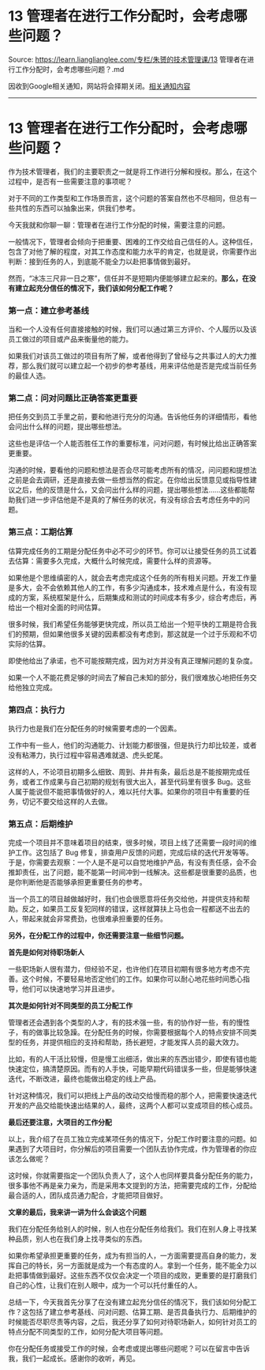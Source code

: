 # 13 管理者在进行工作分配时，会考虑哪些问题？ 

Source: https://learn.lianglianglee.com/专栏/朱赟的技术管理课/13 管理者在进行工作分配时，会考虑哪些问题？.md

因收到Google相关通知，网站将会择期关闭。[相关通知内容](https://lumendatabase.org/notices/44265620)

---

# 13 管理者在进行工作分配时，会考虑哪些问题？

作为技术管理者，我们的主要职责之一就是将工作进行分解和授权。那么，在这个过程中，是否有一些需要注意的事项呢？

对于不同的工作类型和工作场景而言，这个问题的答案自然也不尽相同，但总有一些共性的东西可以抽象出来，供我们参考。

今天我就和你聊一聊：管理者在进行工作分配的时候，需要注意的问题。

一般情况下，管理者会倾向于把重要、困难的工作交给自己信任的人。这种信任，包含了对他了解的程度，对其工作态度和能力水平的肯定，也就是说，你需要作出判断：接到任务的人，到底能不能全力以赴把事情做到最好。

然而，“冰冻三尺非一日之寒”，信任并不是短期内便能够建立起来的。**那么，在没有建立起充分信任的情况下，我们该如何分配工作呢？**

### 第一点：建立参考基线

当和一个人没有任何直接接触的时候，我们可以通过第三方评价、个人履历以及该员工做过的项目或产品来衡量他的能力。

如果我们对该员工做过的项目有所了解，或者他得到了曾经与之共事过人的大力推荐，那么我们就可以建立起一个初步的参考基线，用来评估他是否是完成当前任务的最佳人选。

### 第二点：问对问题比正确答案更重要

把任务交到员工手里之前，要和他进行充分的沟通。告诉他任务的详细情形，看他会问出什么样的问题，提出哪些想法。

这些也是评估一个人能否胜任工作的重要标准，问对问题，有时候比给出正确答案更重要。

沟通的时候，要看他的问题和想法是否会尽可能考虑所有的情况，问问题和提想法之前是会去调研，还是直接去做一些想当然的假定。在你给出反馈意见或指导性建议之后，他的反馈是什么，又会问出什么样的问题，提出哪些想法……这些都能帮助我们进一步评估他是不是真的了解任务的状况，有没有综合去考虑任务中的问题。

### 第三点：工期估算

估算完成任务的工期是分配任务中必不可少的环节。你可以让接受任务的员工试着去估算：需要多久完成，大概什么时候完成，需要什么样的资源等。

如果他是个思维缜密的人，就会去考虑完成这个任务的所有相关问题。开发工作量是多大，会不会依赖其他人的工作，有多少沟通成本，技术难点是什么，有没有现成的方案，系统框架是什么，后期集成和测试的时间成本有多少，综合考虑后，再给出一个相对全面的时间估算。

很多时候，我们希望任务能够更快完成，所以员工给出一个短平快的工期是符合我们的预期，但如果他很多关键的因素都没有考虑到，那这就是一个过于乐观和不切实际的估算。

即使他给出了承诺，也不可能按期完成，因为对方并没有真正理解问题的复杂度。

如果一个人不能花费足够的时间去了解自己未知的部分，我们很难放心地把任务交给他独立完成。

### 第四点：执行力

执行力也是我们在分配任务的时候需要考虑的一个因素。

工作中有一些人，他们的沟通能力、计划能力都很强，但是执行力却比较差，或者没有粘滞力，执行过程中容易遇难就退、虎头蛇尾。

这样的人，不论项目初期多么细致、周到、井井有条，最后总是不能按期完成任务，或者工作成果与自己初期的规划有很大出入，甚至代码里有很多 Bug。这些人属于能说但不能把事情做好的人，难以托付大事。如果你的项目中有重要的任务，切记不要交给这样的人去做。

### 第五点：后期维护

完成一个项目并不意味着项目的结束，很多时候，项目上线了还需要一段时间的维护工作。这包括了 Bug 修复，排查用户反馈的问题，完成后续的迭代开发等等。于是，你需要去观察：一个人是不是可以自觉地维护产品，有没有责任感，会不会推卸责任，出了问题，能不能第一时间冲到一线解决。这些都是很重要的品质，也是你判断他是否能够承担更重要任务的参考。

当一个员工的项目越做越好时，我们也会很愿意将任务交给他，并提供支持和帮助。反之，如果员工反复犯同样的错误，这样就算扶上马也会一程都送不出去的人，带起来就会非常费劲，也很难承担重要的任务。

**另外，在分配工作的过程中，你还需要注意一些细节问题。**

**首先是如何对待职场新人**

一些职场新人很有潜力，但经验不足，也许他们在项目初期有很多地方考虑不完善。这个时候，不要轻易地否定他们的工作。如果你可以耐心地花些时间悉心指导，他们可以快速地学习并且进步。

**其次是如何针对不同类型的员工分配工作**

管理者还会遇到各个类型的人才，有的技术强一些，有的协作好一些，有的慢性子，有的做事比较急躁。在分配任务的时候，你需要根据每个人的特点安排不同类型的任务，并提供相应的支持和帮助，扬长避短，才能发挥人员的最大效力。

比如，有的人干活比较慢，但是慢工出细活，做出来的东西出错少，即使有错也能快速定位，搞清楚原因。而有的人手快，可能早期代码错误多一些，但是能够快速迭代，不断改进，最终也能做出稳定的线上产品。

针对这种情况，我们可以把线上产品的改动交给慢而稳的那个人，把需要快速迭代开发的产品交给能快速出结果的人，最终，这两个人都可以变成项目的核心成员。

**最后还要注意，大项目的工作分配**

以上，我介绍了在员工独立完成某项任务的情况下，分配工作时要注意的问题。如果遇到了大项目时，你分解后的项目需要一个团队去协作完成，作为管理者的你应该怎么做呢？

这时候，你就需要指定一个团队负责人了，这个人也同样要具备分配任务的能力，很多事他不再是亲力亲为，而是采用本文提到的方法，把需要完成的工作，分配给最合适的人，团队成员通力配合，才能把项目做好。

**文章的最后，我来讲一讲为什么会谈这个问题**

我们在分配任务给别人的时候，别人也在分配任务给我们。我们在别人身上寻找某种品质，别人也在我们身上找寻类似的东西。

如果你希望承担更重要的任务，成为有担当的人，一方面需要提高自身的能力，发挥自己的特长，另一方面就是成为一个有态度的人。拿到一个任务，能不能全力以赴把事情做到最好。这些东西不仅仅会决定一个项目的成败，更重要的是打磨我们自己的心性，让我们在别人眼中，成为一个可以托付重任的人。

总结一下，今天我首先分享了在没有建立起充分信任的情况下，我们该如何分配工作？这包括了建立参考基线、问对问题、估算工期、是否具备执行力、后期维护的时候能否尽职尽责等内容，之后，我还分享了如何对待职场新人，如何针对员工的特点分配不同类型的工作，如何分配大项目等问题。

你在分配任务或接受工作的时候，会考虑或提出哪些问题呢？可以在留言中告诉我，我们一起成长。感谢你的收听，再见。